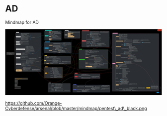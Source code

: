 # AD
Mindmap for AD

![pentest_ad_black.png](AD/pentest_ad_black.png)

https://github.com/Orange-Cyberdefense/arsenal/blob/master/mindmap/pentest\_ad\_black.png